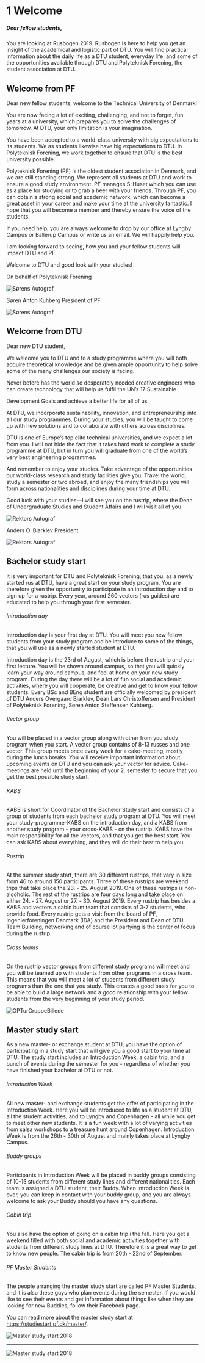 # 1 Welcome
##### Dear fellow students,

You are looking at Rusbogen 2019. Rusbogen is here to help you get an insight of the academical and logistic part of DTU. You will find practical information about the daily life as a DTU student, everyday life, and some of the opportunities available through DTU and Polyteknisk Forening, the student association at DTU.

## Welcome from PF

Dear new fellow students, welcome to the Technical University of Denmark!

You are now facing a lot of exciting, challenging, and not to forget, fun years at a university, which prepares you to solve the challenges of tomorrow. At DTU, your only limitation is your imagination.

You have been accepted to a world-class university with big expectations to its students. We as students likewise have big expectations to DTU. In Polyteknisk Forening, we work together to ensure that DTU is the best university possible.

Polyteknisk Forening (PF) is the oldest student association in Denmark, and we are still standing strong. We represent all students at DTU and work to ensure a good study environment. PF manages S-Huset which you can use as a place for studying or to grab a beer with your friends. Through PF, you can obtain a strong social and academic network, which can become a great asset in your career and make your time at the university fantastic. I hope that you will become a member and thereby ensure the voice of the students.

If you need help, you are always welcome to drop by our office at Lyngby Campus or Ballerup Campus or write us an email. We will happily help you.

I am looking forward to seeing, how you and your fellow students will impact DTU and PF.

Welcome to DTU and good look with your studies!

On behalf of Polyteknisk Forening

![Sørens Autograf](Media/Kap1_SoerensUnderskrift.png)

Søren Anton Kuhberg
President of PF

![Sørens Autograf](Media/Kap1_SoerenWide.png)

## Welcome from DTU

Dear new DTU student,

We welcome you to DTU and to a study programme where you will both acquire theoretical knowledge and be given ample opportunity to help solve some of the many challenges our society is facing.

Never before has the world so desperately needed creative engineers who can create technology that will help us fulfil the UN’s 17 Sustainable

Development Goals and achieve a better life for all of us.

At DTU, we incorporate sustainability, innovation, and entrepreneurship into all our study programmes. During your studies, you will be taught to come up with new solutions and to collaborate with others across disciplines.

DTU is one of Europe’s top elite technical universities, and we expect a lot from you. I will not hide the fact that it takes hard work to complete a study programme at DTU, but in turn you will graduate from one of the world’s very best engineering programmes.

And remember to enjoy your studies. Take advantage of the opportunities our world-class research and study facilities give you. Travel the world, study a semester or two abroad, and enjoy the many friendships you will form across nationalities and disciplines during your time at DTU.

Good luck with your studies—I will see you on the rustrip, where the Dean of Undergraduate Studies and Student Affairs and I will visit all of you.

![Rektors Autograf](Media/Kap1_AndersBjarklevUnderskrift.jpg)

Anders O. Bjarklev
President

![Rektors Autograf](Media/Kap1_RektorTale.jpg)

## Bachelor study start

It is very important for DTU and Polyteknisk Forening, that you, as a newly started rus at DTU, have a great start on your study program. You are therefore given the opportunity to participate in an introduction day and to sign up for a rustrip. Every year, around 260 vectors (rus guides) are educated to help you through your first semester.

###### Introduction day

Introduction day is your first day at DTU. You will meet you new fellow students from your study program and be introduce to some of the things, that you will use as a newly started student at DTU.

Introduction day is the 23rd of August, which is before the rustrip and your first lecture. You will be shown around campus, so that you will quickly learn your way around campus, and feel at home on your new study program. During the day there will be a lot of fun social and academic activities, where you will cooperate, be creative and get to know your fellow students. Every BSc and BEng student are officially welcomed by president of DTU Anders Overgaard Bjarklev, Dean Lars Christoffersen and President of Polyteknisk Forening, Søren Anton Steffensen Kuhberg.

###### Vector group

You will be placed in a vector group along with other from you study program when you start. A vector group contains of 8-13 russes and one vector. This group meets once every week for a cake-meeting, mostly during the lunch breaks. You will receive important information about upcoming events on DTU and you can ask your vector for advice. Cake-meetings are held until the beginning of your 2. semester to secure that you get the best possible study start.

###### KABS

KABS is short for Coordinator of the Bachelor Study start and consists of a group of students from each bachelor study program at DTU. You will meet your study-programme-KABS on the introduction day, and a KABS from another study program - your cross-KABS - on the rustrip. KABS have the main responsibility for all the vectors, and that you get the best start. You can ask KABS about everything, and they will do their best to help you.

###### Rustrip

At the summer study start, there are 30 different rustrips, that vary in size from 40 to around 150 participants. Three of these rustrips are weekend trips that take place the 23. - 25. August 2019. One of these rustrips is non-alcoholic. The rest of the rustrips are four days long and take place on either 24. - 27. August or 27. - 30. August 2019. Every rustrip has besides a KABS and vectors a cabin bum team that consists of 3-7 students, who provide food. Every rustrip gets a visit from the board of PF, Ingeniørforeningen Danmark (IDA) and the President and Dean of DTU. Team Building, networking and of course lot partying is the center of focus during the rustrip.

###### Cross teams

On the rustrip vector groups from different study programs will meet and you will be teamed up with students from other programs in a cross team. This means that you will meet a lot of students from different study programs than the one that you study. This creates a good basis for you to be able to build a large network and a good relationship with your fellow students from the very beginning of your study period.

![OPTurGruppeBillede](Media/Kap1_OPTurGruppeBillede2019.jpg)

## Master study start

As a new master- or exchange student at DTU, you have the option of participating in a study start that will give you a good start to your time at DTU. The study start includes an Introduction Week, a cabin trip, and a bunch of events during the semester for you - regardless of whether you have finished your bachelor at DTU or not.

###### Introduction Week

All new master- and exchange students get the offer of participating in the Introduction Week. Here you will be introduced to life as a student at DTU, all the student activities, and to Lyngby and Copenhagen - all while you get to meet other new students. It is a fun week with a lot of varying activities from salsa workshops to a treasure hunt around Copenhagen. Introduction Week is from the 26th - 30th of August and mainly takes place at Lyngby Campus.

###### Buddy groups

Participants in Introduction Week will be placed in buddy groups consisting of 10-15 students from different study lines and different nationalities. Each team is assigned a DTU student, their Buddy. When Introduction Week is over, you can keep in contact with your buddy group, and you are always welcome to ask your Buddy should you have any questions.

###### Cabin trip

You also have the option of going on a cabin trip i the fall. Here you get a weekend filled with both social and academic activities together with students from different study lines at DTU. Therefore it is a great way to get to know new people. The cabin trip is from 20th - 22nd of September.

###### PF Master Students

The people arranging the master study start are called PF Master Students, and it is also these guys who plan events during the semester. If you would like to see their events and get information about things like when they are looking for new Buddies, follow their Facebook page.

You can read more about the master study start at https://studiestart.pf.dk/master/.

![Master study start 2018](Media/Kap1_MasterStudyStart20181.jpg)

___
![Master study start 2018](Media/Kap1_MasterStudyStart20182.jpg)
